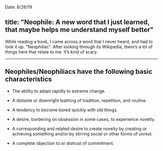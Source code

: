 Date: 8/26/19

title: "Neophile: A new word that I just learned, that maybe helps me understand myself better"
---

While reading a book, I came across a word that I never heard, and had to look it up. “Neophiliac”. After looking through its Wikipedia, there’s a lot of things here that relate to me. It’s kind of scary.

---- 

## Neophiles/Neophiliacs have the following basic characteristics

- The ability to adapt rapidly to extreme change.

- A distaste or downright loathing of tradition, repetition, and routine.

- A tendency to become bored quickly with old things.

- A desire, bordering on obsession in some cases, to experience novelty.

- A corresponding and related desire to create novelty by creating or achieving something and/or by stirring social or other forms of unrest.

- A complete objection to or distrust of commitment.